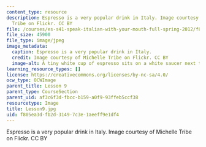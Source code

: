 ```yaml
---
content_type: resource
description: Espresso is a very popular drink in Italy. Image courtesy of Michelle
  Tribe on Flickr. CC BY
file: /courses/es-s41-speak-italian-with-your-mouth-full-spring-2012/f805ea3dfb2d31497c3e1aeeff9e1df4_Lesson9.jpg
file_size: 45900
file_type: image/jpeg
image_metadata:
  caption: Espresso is a very popular drink in Italy.
  credit: Image courtesy of Michelle Tribe on Flickr. CC BY
  image-alt: A tiny white cup of espresso sits on a white saucer next to a spoon.
learning_resource_types: []
license: https://creativecommons.org/licenses/by-nc-sa/4.0/
ocw_type: OCWImage
parent_title: Lesson 9
parent_type: CourseSection
parent_uid: af3c6f3d-fbcc-b159-a0f9-93ffeb5ccf38
resourcetype: Image
title: Lesson9.jpg
uid: f805ea3d-fb2d-3149-7c3e-1aeeff9e1df4
---
```

Espresso is a very popular drink in Italy. Image courtesy of Michelle Tribe on Flickr. CC BY